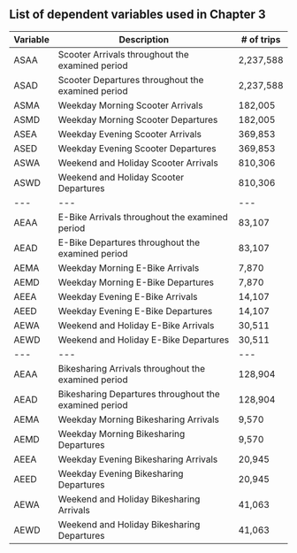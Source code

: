 ## List of dependent variables used in Chapter 3

| Variable | Description | # of trips |
| --- | --- | --- |
| ASAA | Scooter Arrivals throughout the examined period | 2,237,588 |
| ASAD | Scooter Departures throughout the examined period | 2,237,588 |
| ASMA | Weekday Morning Scooter Arrivals | 182,005 |
| ASMD | Weekday Morning Scooter Departures | 182,005 |
| ASEA | Weekday Evening Scooter Arrivals | 369,853 |
| ASED | Weekday Evening Scooter Departures | 369,853 |
| ASWA | Weekend and Holiday Scooter Arrivals | 810,306 |
| ASWD | Weekend and Holiday Scooter Departures | 810,306 |
| --- | --- | --- |
| AEAA | E-Bike Arrivals throughout the examined period | 83,107 |
| AEAD | E-Bike Departures throughout the examined period | 83,107 |
| AEMA | Weekday Morning E-Bike Arrivals | 7,870 |
| AEMD | Weekday Morning E-Bike Departures | 7,870 |
| AEEA | Weekday Evening E-Bike Arrivals | 14,107 |
| AEED | Weekday Evening E-Bike Departures | 14,107 |
| AEWA | Weekend and Holiday E-Bike Arrivals | 30,511 |
| AEWD | Weekend and Holiday E-Bike Departures | 30,511 |
| --- | --- | --- |
| AEAA | Bikesharing Arrivals throughout the examined period | 128,904 |
| AEAD | Bikesharing Departures throughout the examined period | 128,904 |
| AEMA | Weekday Morning Bikesharing Arrivals | 9,570 |
| AEMD | Weekday Morning Bikesharing Departures | 9,570 |
| AEEA | Weekday Evening Bikesharing Arrivals | 20,945 |
| AEED | Weekday Evening Bikesharing Departures | 20,945 |
| AEWA | Weekend and Holiday Bikesharing Arrivals | 41,063 |
| AEWD | Weekend and Holiday Bikesharing Departures | 41,063 |
